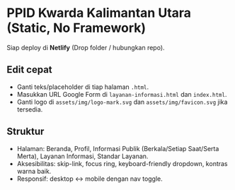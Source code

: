 
# PPID Kwarda Kalimantan Utara (Static, No Framework)

Siap deploy di **Netlify** (Drop folder / hubungkan repo).

## Edit cepat
- Ganti teks/placeholder di tiap halaman `.html`.
- Masukkan URL Google Form di `layanan-informasi.html` dan `index.html`.
- Ganti logo di `assets/img/logo-mark.svg` dan `assets/img/favicon.svg` jika tersedia.

## Struktur
- Halaman: Beranda, Profil, Informasi Publik (Berkala/Setiap Saat/Serta Merta), Layanan Informasi, Standar Layanan.
- Aksesibilitas: skip-link, focus ring, keyboard-friendly dropdown, kontras warna baik.
- Responsif: desktop ↔ mobile dengan nav toggle.
